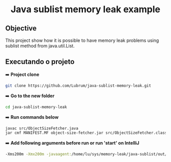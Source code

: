 <div align="center">
	<h1>Java sublist memory leak example</h1>
</div>

##  Objective

This project show how it is possible to have memory leak problems using sublist method from java.util.List.

## Executando o projeto

➡️ **Project clone**
```bash
git clone https://github.com/Lubrum/java-sublist-memory-leak.git
```

➡️ **Go to the new folder**
```bash
cd java-sublist-memory-leak
```

➡️ **Run commands below**
```bash
javac src/ObjectSizeFetcher.java
jar cmf MANIFEST.MF object-size-fetcher.jar src/ObjectSizeFetcher.class
```

➡️ **Add following arguments before run or run 'start' on IntelliJ**
```bash
-Xms200m -Xmx200m -javaagent:/home/lu/sys/memory-leak/java-sublist/out/artifacts/java_sublist_jar/java-sublist.jar
```
